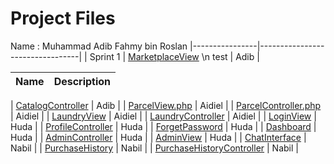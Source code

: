 # Project Files
Name : Muhammad Adib Fahmy bin Roslan
|----------------|---------------------------------|
| Sprint 1 | [MarketplaceView](resources/views/marketplace) \n test | Adib         |

| Name           | Description                     |
|----------------|---------------------------------|

| [CatalogController](app/Http/Controllers/CatalogController.php) | Adib        |
| [ParcelView.php](resources/views/parcels) | Aidiel        |
| [ParcelController.php](app/Http/Controllers/ParcelController.php) | Aidiel        |
| [LaundryView](resources/views/laundry) | Aidiel         |
| [LaundryController](app/Http/Controllers/LaundryController.php) | Aidiel          |
| [LoginView](resources/views/auth) | Huda          |
| [ProfileController](app/Http/Controllers/ProfileController.php) | Huda          |
| [ForgetPassword](resources/views/auth) | Huda          |
| [Dashboard](resources/views/dashboard.blade.php) | Huda          |
| [AdminController](app/Http/Controllers/AdminController.php) | Huda          |
| [AdminView](resources/views/admin) | Huda          |
| [ChatInterface](resources/views/chat.blade.php) | Nabil          |
| [PurchaseHistory](resources/views/purchase-history.blade.php) | Nabil          |
| [PurchaseHistoryController](app/Http/Controllers/PurchaseHistoryController.php) | Nabil          |
